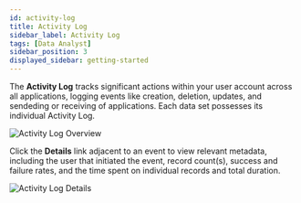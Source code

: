 ```yaml
---
id: activity-log
title: Activity Log
sidebar_label: Activity Log
tags: [Data Analyst]
sidebar_position: 3
displayed_sidebar: getting-started
---
```


<div style={{textAlign: "justify"}}>

The **Activity Log** tracks significant actions within your user account across all applications, logging events like creation, deletion, updates, and sendeding or receiving of applications. Each data set possesses its individual Activity Log.

![Activity Log Overview](https://s3.amazonaws.com/cdn.qrvey.com/documentation_assets/ui-docs/others/3.5_activity-log/act-log1.png#thumbnail)

Click the **Details** link adjacent to an event to view relevant metadata, including the user that initiated the event, record count(s), success and failure rates, and the time spent on individual records and total duration.

![Activity Log Details](https://s3.amazonaws.com/cdn.qrvey.com/documentation_assets/ui-docs/others/3.5_activity-log/act-details.png)

</div>
